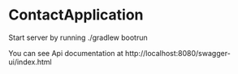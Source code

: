 # ContactApplication

Start server by running ./gradlew bootrun

You can see Api documentation at http://localhost:8080/swagger-ui/index.html
